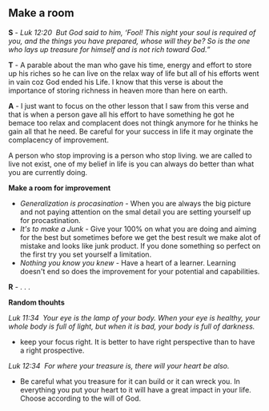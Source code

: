 ## Make a room

__S__ - _Luk 12:20  But God said to him, ‘Fool! This night your soul is required of you, and the things you have prepared, whose will they be?  So is the one who lays up treasure for himself and is not rich toward God.”_

__T__ - A parable about the man who gave his time, energy and effort to store up his riches so he can live on the relax way of life but all of his efforts went in vain coz God ended his Life. I know that this verse is about the importance of storing richness in heaven more than here on earth.

__A__ - I just want to focus on the other lesson that I saw from this verse and that is when a person gave all his effort to have something he got he bemace too relax and complacent does not thingk anymore for he thinks he gain all that he need. Be careful for your success in life it may orginate the complacency  of improvement.

A person who stop improving is a person who stop living. we are called to live not exist, one of my belief in life is you can always do better than what you are currently doing.

  __Make a room for improvement__ 
   - _Generalization is procasination_ - When you are always the big picture and not paying attention on the smal detail you are setting yourself up for procastination.
   - _It's to make a Junk_ - Give your 100% on what you are doing and aiming for the best but sometimes before we get the best result we make alot of mistake and looks like junk product. If you done something so perfect on the first try you set yourself a limitation.
   - _Nothing you know you knew_ - Have a heart of a learner. Learning doesn't end so does the improvement for your potential and capabilities.

   
__R__ - . . .


__Random thouhts__

_Luk 11:34  Your eye is the lamp of your body. When your eye is healthy, your whole body is full of light, but when it is bad, your body is full of darkness._
 - keep your focus right. It is better to have right perspective than to have a right prospective.

 _Luk 12:34  For where your treasure is, there will your heart be also._
 - Be careful what you treasure for it can build or it can wreck you. In everything you put your heart to it will have a great impact in your life. Choose according to the will of God.